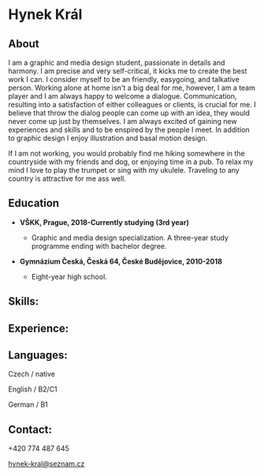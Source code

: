 
# Hynek Král

## About 
I am a graphic and media design student, passionate in details and harmony. I am precise and very self-critical, it kicks me to create the best work I can.
I consider myself to be an friendly, easygoing, and talkative person. Working alone at home isn't a big deal for me, however, I am a team player and I am always happy to welcome a dialogue. Communication, resulting into a satisfaction of either colleagues or clients, is crucial for me. I believe that throw the dialog people can come up with an idea, they would never come up just by themselves. I am always excited of gaining new experiences and skills and to be enspired by the people I meet. In addition to graphic design I enjoy illustration and basal motion design. 

If I am not working, you would probably find me hiking somewhere in the countryside with my friends and dog, or enjoying time in a pub. To relax my mind I love to play the trumpet or sing with my ukulele. Traveling to any country is attractive for me ass well.

## Education  

* **VŠKK, Prague, 2018-Currently studying (3rd year)** 

   * Graphic and media design specialization. 
A three-year study programme ending with bachelor degree. 

* **Gymnázium Česká, Česká 64, České Budějovice, 2010-2018** 
  
   * Eight-year high school. 
  
  
## Skills: 



## Experience:

## Languages:

Czech / native

English / B2/C1

German / B1

## Contact:

+420 774 487 645

hynek-kral@seznam.cz


